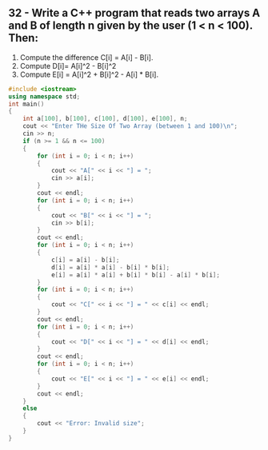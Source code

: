 ## 32 - Write a C++ program that reads two arrays A and B of length n given by the user (1 < n < 100). Then:
1. Compute the difference C[i] = A[i] - B[i].
2. Compute D[i]= A[i]^2 - B[i]^2
3. Compute E[i] = A[i]^2 + B[i]^2 - A[i] * B[i].

```cpp
#include <iostream>
using namespace std;
int main()
{
    int a[100], b[100], c[100], d[100], e[100], n;
    cout << "Enter THe Size Of Two Array (between 1 and 100)\n";
    cin >> n;
    if (n >= 1 && n <= 100)
    {
        for (int i = 0; i < n; i++)
        {
            cout << "A[" << i << "] = ";
            cin >> a[i];
        }
        cout << endl;
        for (int i = 0; i < n; i++)
        {
            cout << "B[" << i << "] = ";
            cin >> b[i];
        }
        cout << endl;
        for (int i = 0; i < n; i++)
        {
            c[i] = a[i] - b[i];
            d[i] = a[i] * a[i] - b[i] * b[i];
            e[i] = a[i] * a[i] + b[i] * b[i] - a[i] * b[i];
        }
        for (int i = 0; i < n; i++)
        {
            cout << "C[" << i << "] = " << c[i] << endl;
        }
        cout << endl;
        for (int i = 0; i < n; i++)
        {
            cout << "D[" << i << "] = " << d[i] << endl;
        }
        cout << endl;
        for (int i = 0; i < n; i++)
        {
            cout << "E[" << i << "] = " << e[i] << endl;
        }
        cout << endl;
    }
    else
    {
        cout << "Error: Invalid size";
    }
}
```
